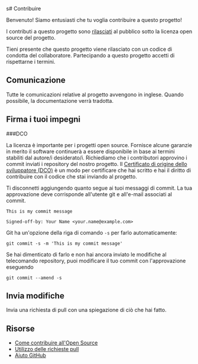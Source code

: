 s# Contribuire

Benvenuto! Siamo entusiasti che tu voglia contribuire a questo progetto!

I contributi a questo progetto sono [rilasciati](https://help.github.com/articles/github-terms-of-service/#6-contributions-under-repository-license) al pubblico sotto la licenza open source del progetto.

Tieni presente che questo progetto viene rilasciato con un codice di condotta del collaboratore. Partecipando a questo progetto accetti di rispettarne i termini.

## Comunicazione

Tutte le comunicazioni relative al progetto avvengono in inglese. Quando possibile, la documentazione verrà tradotta.

## Firma i tuoi impegni

###DCO

La licenza è importante per i progetti open source. Fornisce alcune garanzie in merito
il software continuerà a essere disponibile in base ai termini stabiliti dal
autore/i desiderato/i. Richiediamo che i contributori approvino i commit inviati
i repository del nostro progetto. Il [Certificato di origine dello sviluppatore
(DCO)](https://developercertificate.org/) è un modo per certificare che hai scritto e
hai il diritto di contribuire con il codice che stai inviando al progetto.

Ti disconnetti aggiungendo quanto segue ai tuoi messaggi di commit. La tua approvazione deve
corrisponde all'utente git e all'e-mail associati al commit.

    This is my commit message

    Signed-off-by: Your Name <your.name@example.com>

Git ha un'opzione della riga di comando `-s` per farlo automaticamente:

    git commit -s -m 'This is my commit message'

Se hai dimenticato di farlo e non hai ancora inviato le modifiche al telecomando
repository, puoi modificare il tuo commit con l'approvazione eseguendo

    git commit --amend -s

## Invia modifiche

Invia una richiesta di pull con una spiegazione di ciò che hai fatto.

## Risorse

- [Come contribuire all'Open Source](https://opensource.guide/how-to-contribute/)
- [Utilizzo delle richieste pull](https://help.github.com/articles/about-pull-requests/)
- [Aiuto GitHub](https://help.github.com)
